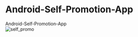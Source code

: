 # Android-Self-Promotion-App
Android-Self-Promotion-App  
![self_promo](https://user-images.githubusercontent.com/124509173/230769472-9ee7b23b-352d-4dc7-901c-80cde0a7e33c.png)
